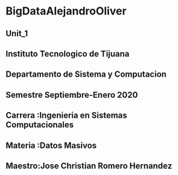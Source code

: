# BigDataAlejandroOliver
## Unit_1

## Instituto Tecnologico de Tijuana
## Departamento de Sistema y Computacion
## Semestre Septiembre-Enero 2020
## Carrera :Ingenieria en Sistemas Computacionales
## Materia :Datos Masivos
## Maestro:Jose Christian Romero Hernandez

